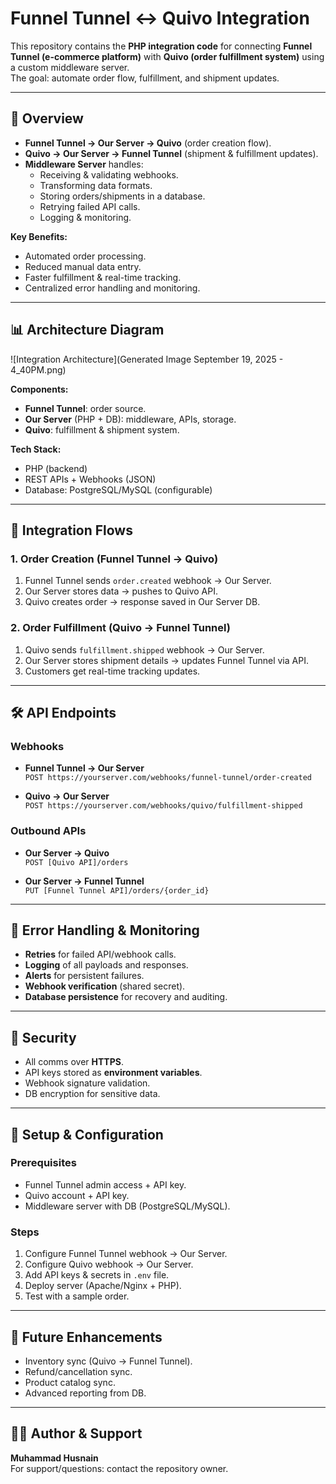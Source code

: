 # Funnel Tunnel ↔ Quivo Integration

This repository contains the **PHP integration code** for connecting **Funnel Tunnel (e-commerce platform)** with **Quivo (order fulfillment system)** using a custom middleware server.  
The goal: automate order flow, fulfillment, and shipment updates.

---

## 📌 Overview
- **Funnel Tunnel → Our Server → Quivo** (order creation flow).
- **Quivo → Our Server → Funnel Tunnel** (shipment & fulfillment updates).
- **Middleware Server** handles:
  - Receiving & validating webhooks.
  - Transforming data formats.
  - Storing orders/shipments in a database.
  - Retrying failed API calls.
  - Logging & monitoring.

**Key Benefits:**
- Automated order processing.
- Reduced manual data entry.
- Faster fulfillment & real-time tracking.
- Centralized error handling and monitoring.

---

## 📊 Architecture Diagram
![Integration Architecture](Generated Image September 19, 2025 - 4_40PM.png)



**Components:**
- **Funnel Tunnel**: order source.
- **Our Server** (PHP + DB): middleware, APIs, storage.
- **Quivo**: fulfillment & shipment system.

**Tech Stack:**
- PHP (backend)
- REST APIs + Webhooks (JSON)
- Database: PostgreSQL/MySQL (configurable)

---

## 🔄 Integration Flows

### 1. Order Creation (Funnel Tunnel → Quivo)
1. Funnel Tunnel sends `order.created` webhook → Our Server.
2. Our Server stores data → pushes to Quivo API.
3. Quivo creates order → response saved in Our Server DB.

### 2. Order Fulfillment (Quivo → Funnel Tunnel)
1. Quivo sends `fulfillment.shipped` webhook → Our Server.
2. Our Server stores shipment details → updates Funnel Tunnel via API.
3. Customers get real-time tracking updates.

---

## 🛠 API Endpoints

### Webhooks
- **Funnel Tunnel → Our Server**  
  `POST https://yourserver.com/webhooks/funnel-tunnel/order-created`

- **Quivo → Our Server**  
  `POST https://yourserver.com/webhooks/quivo/fulfillment-shipped`

### Outbound APIs
- **Our Server → Quivo**  
  `POST [Quivo API]/orders`

- **Our Server → Funnel Tunnel**  
  `PUT [Funnel Tunnel API]/orders/{order_id}`

---

## 🚨 Error Handling & Monitoring
- **Retries** for failed API/webhook calls.
- **Logging** of all payloads and responses.
- **Alerts** for persistent failures.
- **Webhook verification** (shared secret).
- **Database persistence** for recovery and auditing.

---

## 🔐 Security
- All comms over **HTTPS**.
- API keys stored as **environment variables**.
- Webhook signature validation.
- DB encryption for sensitive data.

---

## 🚀 Setup & Configuration

### Prerequisites
- Funnel Tunnel admin access + API key.
- Quivo account + API key.
- Middleware server with DB (PostgreSQL/MySQL).

### Steps
1. Configure Funnel Tunnel webhook → Our Server.
2. Configure Quivo webhook → Our Server.
3. Add API keys & secrets in `.env` file.
4. Deploy server (Apache/Nginx + PHP).
5. Test with a sample order.

---

## 🔮 Future Enhancements
- Inventory sync (Quivo → Funnel Tunnel).  
- Refund/cancellation sync.  
- Product catalog sync.  
- Advanced reporting from DB.  

---

## 👨‍💻 Author & Support
**Muhammad Husnain**  
For support/questions: contact the repository owner.
